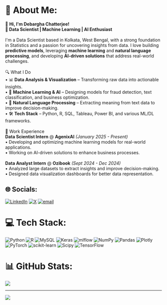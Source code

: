 # 💫 About Me:
👋 **Hi, I'm Debargha Chatterjee!  <br>🚀 Data Scientist | Machine Learning | AI Enthusiast**<br><br>I'm a Data Scientist based in Kolkata, West Bengal, with a strong foundation in Statistics and a passion for uncovering insights from data. I love building **predictive models**, leveraging **machine learning** and **natural language processing**, and developing **AI-driven solutions** that address real-world challenges.  <br><br> 🔍 What I Do  <br>• 📊 **Data Analysis & Visualization** – Transforming raw data into actionable insights.  <br>• 🤖 **Machine Learning & AI** – Designing models for fraud detection, text classification, and business optimization.  <br>• 🧠 **Natural Language Processing** – Extracting meaning from text data to improve decision-making.  <br>• 🛠️ **Tech Stack** – Python, R, SQL, Tableau, Power BI, and various ML/DL frameworks.  <br><br>💼 Work Experience  <br> **Data Scientist Intern** @ **AgenixAI** *(January 2025 - Present)*  <br>  • Developing and optimizing machine learning models for real-world applications.  <br>  • Working on AI-driven solutions to enhance business processes.  <br><br> **Data Analyst Intern** @ **Ozibook** *(Sept 2024 - Dec 2024)*  <br>  • Analyzed large datasets to extract insights and improve decision-making.  <br>  • Designed data visualization dashboards for better data representation.  


## 🌐 Socials:
[![LinkedIn](https://img.shields.io/badge/LinkedIn-%230077B5.svg?logo=linkedin&logoColor=white)](https://linkedin.com/in/debargha-chatterjee01) [![X](https://img.shields.io/badge/X-black.svg?logo=X&logoColor=white)](https://x.com/DChatterjee_01) [![email](https://img.shields.io/badge/Email-D14836?logo=gmail&logoColor=white)](mailto:chatterjeedebargha16@gmail.com) 

# 💻 Tech Stack:
![Python](https://img.shields.io/badge/python-3670A0?style=for-the-badge&logo=python&logoColor=ffdd54) ![R](https://img.shields.io/badge/r-%23276DC3.svg?style=for-the-badge&logo=r&logoColor=white) ![MySQL](https://img.shields.io/badge/mysql-4479A1.svg?style=for-the-badge&logo=mysql&logoColor=white) ![Keras](https://img.shields.io/badge/Keras-%23D00000.svg?style=for-the-badge&logo=Keras&logoColor=white) ![mlflow](https://img.shields.io/badge/mlflow-%23d9ead3.svg?style=for-the-badge&logo=numpy&logoColor=blue) ![NumPy](https://img.shields.io/badge/numpy-%23013243.svg?style=for-the-badge&logo=numpy&logoColor=white) ![Pandas](https://img.shields.io/badge/pandas-%23150458.svg?style=for-the-badge&logo=pandas&logoColor=white) ![Plotly](https://img.shields.io/badge/Plotly-%233F4F75.svg?style=for-the-badge&logo=plotly&logoColor=white) ![PyTorch](https://img.shields.io/badge/PyTorch-%23EE4C2C.svg?style=for-the-badge&logo=PyTorch&logoColor=white) ![scikit-learn](https://img.shields.io/badge/scikit--learn-%23F7931E.svg?style=for-the-badge&logo=scikit-learn&logoColor=white) ![Scipy](https://img.shields.io/badge/SciPy-%230C55A5.svg?style=for-the-badge&logo=scipy&logoColor=%white) ![TensorFlow](https://img.shields.io/badge/TensorFlow-%23FF6F00.svg?style=for-the-badge&logo=TensorFlow&logoColor=white)
# 📊 GitHub Stats:
![](https://github-readme-stats.vercel.app/api?username=debargha-1&theme=radical&hide_border=false&include_all_commits=false&count_private=false)<br/>


---
[![](https://visitcount.itsvg.in/api?id=debargha-1&icon=0&color=0)](https://visitcount.itsvg.in)

<!-- Proudly created with GPRM ( https://gprm.itsvg.in ) -->
